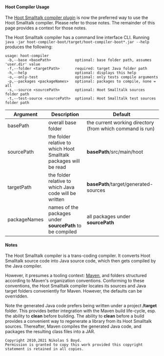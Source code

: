 #### Hoot Compiler Usage ####

The [Hoot Smalltalk compiler plugin](../hoot-maven-plugin#hoot-maven-plugin) is now the preferred way to use
the Hoot Smalltalk compiler.
Please refer to those notes. The remainder of this page provides a context for those notes.

The Hoot Smalltalk compiler has a command line interface CLI.
Running `java -jar hoot-compiler-boot/target/hoot-compiler-boot*.jar --help` produces the following:

```
usage: hoot-compiler
 -b,--base <basePath>           optional: base folder path, assumes 'user.dir' value
 -f,--folder <targetPath>       required: target Java folder path
 -h,--help                      optional: displays this help
 -o,--only-test                 optional: only tests compile arguments
 -p,--packages <packageNames>   optional: packages to compile, none = all
 -s,--source <sourcePath>       optional: Hoot Smalltalk sources folder path
 -t,--test-source <sourcePath>  optional: Hoot Smalltalk test sources folder path
```

| **Argument** | **Description** | **Default** |
| ------------ | --------------- | ----------- |
| basePath     | overall base folder | the current working directory (from which command is run) |
| sourcePath   | the folder relative to which Hoot Smalltalk packages will be read   | **basePath**/src/main/hoot |
| targetPath   | the folder relative to which Java code will be written    | **basePath**/target/generated-sources |
| packageNames | names of the packages under **sourcePath** to be compiled | all packages under **sourcePath** |

#### Notes

The Hoot Smalltalk compiler is a trans-coding compiler.
It converts Hoot Smalltalk source code into Java source code, which then gets compiled by the Java compiler.

However, it presumes a tooling context: [Maven][maven], and folders structured according to Maven's organization conventions.
Conforming to these conventions, the Hoot Smalltalk compiler locates its sources and Java target folders conveniently for Maven.
However, the defaults can be overridden.

Note the generated Java code prefers being written under a project **/target** folder.
This provides better integration with the Maven build life-cycle, esp. the ability to **clean** before building.
The ability to **clean** before a build provides a convenient way to regenerate a library from its Hoot Smalltalk sources.
Thereafter, Maven compiles the generated Java code, and packages the resulting class files into a JAR.


```
Copyright 2010,2021 Nikolas S Boyd.
Permission is granted to copy this work provided this copyright statement is retained in all copies.
```


[maven]: https://maven.apache.org/
